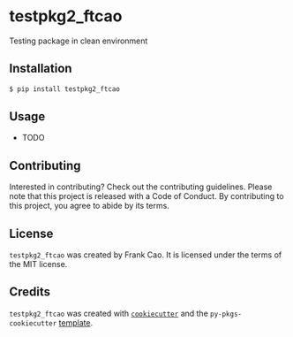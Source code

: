 # testpkg2_ftcao

Testing package in clean environment

## Installation

```bash
$ pip install testpkg2_ftcao
```

## Usage

- TODO

## Contributing

Interested in contributing? Check out the contributing guidelines. Please note that this project is released with a Code of Conduct. By contributing to this project, you agree to abide by its terms.

## License

`testpkg2_ftcao` was created by Frank Cao. It is licensed under the terms of the MIT license.

## Credits

`testpkg2_ftcao` was created with [`cookiecutter`](https://cookiecutter.readthedocs.io/en/latest/) and the `py-pkgs-cookiecutter` [template](https://github.com/py-pkgs/py-pkgs-cookiecutter).
